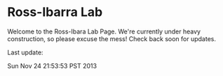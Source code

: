 # Ross-Ibarra Lab

Welcome to the Ross-Ibara Lab Page. We're currently under heavy construction, so please excuse the mess! Check back soon for updates. 

Last update:


Sun Nov 24 21:53:53 PST 2013

